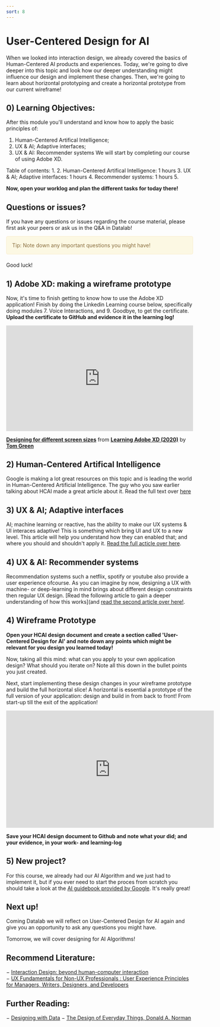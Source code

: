 ```yaml
---
sort: 8
---
```


# User-Centered Design for AI
When we looked into interaction design, we already covered the basics of Human-Centered AI products and experiences. Today, we're going to dive deeper into this topic and look how our deeper understanding might influence our design and implement these changes. Then, we're going to learn about horizontal prototyping and create a horizontal prototype from our current wireframe!

## 0) Learning Objectives:
After this module you'll understand and know how to apply the basic principles of:
1. Human-Centered Artifical Intelligence;
2. UX & AI; Adaptive interfaces;
3. UX & AI: Recommender systems
We will start by completing our course of using Adobe XD.

Table of contents:
1.
2. Human-Centered Artifical Intelligence: 1 hours
3. UX & AI; Adaptive interfaces: 1 hours
4. Recommender systems: 1 hours
5.

**Now, open your worklog and plan the different tasks for today there!**

## Questions or issues?
If you have any questions or issues regarding the course material, please first ask your peers or ask us in the Q&A in Datalab!

<div style="padding: 15px; border: 1px solid transparent; border-color: transparent; margin-bottom: 20px; border-radius: 4px; color: #8a6d3b;; background-color: #fcf8e3; border-color: #faebcc;">
Tip: Note down any important questions you might have!
 </div>

Good luck!

## 1) Adobe XD: making a wireframe prototype
Now, it's time to finish getting to know how to use the Adobe XD application! Finish by doing the Linkedin Learning course below, specifically doing modules 7. Voice Interactions, and 9. Goodbye, to get the certificate. **Upload the certificate to GitHub and evidence it in the learning log!**

<div style="position:relative;height:0;padding-bottom:56.25%"><iframe width="640" height="360" src="https://www.linkedin.com/learning/embed/learning-adobe-xd-2020/designing-for-different-screen-sizes?autoplay=false&claim=AQEoqI8m4y2P3AAAAX7lnsdpbLXDbe2rF-spXBBgFSlLJYljocDNPeLhwPakzNaBHo4Dgl6eajRz-pcIqwUKOR2Fsq63rL8O6dEX3mrChNAm9t99BrQ57TcJF_yOwmjcJpj9WJPdqlYvIQD0zC7KMSFLSn4xnDFu5r13DbfXaPchVTYz01MZf5MGwYeLSG_ByqM9OHqaKJ1lEGtMMG3tXXdTq6I37_l3AHyx8qcCswIXf8uexCleJd9TkVVWmPUmFAsBfj_36oyD53CE71b86l-KiqIuulXrp1BTlXhMZVHltrKUcKfaCF-lGS6L7qhchb14J5qAM_wBwIVi0v6al2MmUGzrR-PV8GaxcoJ801YxsXwPIBwl-P8HNOcx3IXe8bCqBnIDMVY3kLlQg4SxIxk4FA6sizMpEs2b4TPCW2D0PGt5jzeplDl2MfCUM7wpyOGmwiOjyXvbHlr74fUQM9z5dDyhXZJVyHO-5Dh2_cptIThZDf1Gi3LE90zXHjPm4QSq_FOBGmPf5FIamQq8ap2yPxmNu7VpZZUT3nUK5gc21ibebrbRuDxfcfP9To057Kaf663mNzTgXwb8K4B9ZQxy-l7_-XL9psGC0OMLUXgCGpJHGdUMpGrIuPzyOlDBO2uhP0NXLtcCUVZVLPN37jWyVEMgNxnUCkx_IEvkt2Z5I6MtgfqH8lnXvXkLYzXMu3W7HlKwzdx_Z_d3Owmd9FZNcPvg7srALOhJW5YPkk1yvIZOo14&lipi=urn%3Ali%3Apage%3Ad_learning_content%3BGAwvuj%2FdSZqaUqN4IDdyYg%3D%3D&licu" mozallowfullscreen="true" webkitallowfullscreen="true" allowfullscreen="true" frameborder="0" style="position:absolute;width:100%;height:100%;left:0"></iframe></div><p><strong><a href="https://www.linkedin.com/learning/learning-adobe-xd-2020/designing-for-different-screen-sizes?trk=embed_lil">Designing for different screen sizes</a></strong> from <strong><a href="https://www.linkedin.com/learning/learning-adobe-xd-2020?trk=embed_lil">Learning Adobe XD (2020)</a></strong> by <strong><a href="https://www.linkedin.com/learning/instructors/tom-green?trk=embed_lil">Tom Green</a></strong></p>

## 2) Human-Centered Artifical Intelligence
Google is making a lot great resources on this topic and is leading the world in Human-Centered Artificial Intelligence. The guy who you saw earlier talking about HCAI made a great article about it. Read the full text over [here](https://medium.com/google-design/human-centered-machine-learning-a770d10562cd)

##  3) UX & AI; Adaptive interfaces
AI; machine learning or reactive, has the ability to make our UX systems & UI interaces adaptive! This is something which bring UI and UX to a new level. This article will help you understand how they can enabled that; and where you should and shouldn't apply it.
[Read the full acticle over here](https://design.google/library/ux-ai/).

## 4) UX & AI: Recommender systems
Recommendation systems such a netflix, spotify or youtube also provide a user experience ofcourse. As you can imagine by now, designing a UX with machine- or deep-learning in mind brings about different design constraints then regular UX design. [Read the following article to gain a deeper understanding of how this works](and [read the second article over here!](https://design.google/library/designing-and-learning-teachable-machine/).

## 4) Wireframe Prototype
**Open your HCAI design document and create a section called 'User-Centered Design for AI' and note down any points which might be relevant for you design you learned today!**

Now, taking all this mind: what can you apply to your own application design? What should you iterate on? Note all this down in the bullet points you just created.

Next, start implementing these design changes in your wireframe prototype and build the full horizontal slice!
A horizontal is essential a prototype of the full version of your application: design and build in from back to front! From start-up till the exit of the application!
<iframe width="560" height="315" src="https://www.youtube.com/embed/jQg27pFGmWA" title="YouTube video player" frameborder="0" allow="accelerometer; autoplay; clipboard-write; encrypted-media; gyroscope; picture-in-picture" allowfullscreen></iframe>

**Save your HCAI design document to Github and note what your did; and your evidence, in your work- and learning-log**


## 5) New project?
For this course, we already had our AI Algorithm and we just had to implement it, but if you ever need to start the proces from scratch you should take a look at the [AI guidebook provided by Google](https://pair.withgoogle.com/guidebook). It's really great!

## Next up!
Coming Datalab we will reflect on User-Centered Design for AI again and give you an opportunity to ask any questions you might have.

Tomorrow, we will cover designing for AI Algorithms!


## Recommend Literature:
−	[Interaction Design: beyond human-computer interaction](https://login.proxy1.dom1.nhtv.nl/login?url=https://search.ebscohost.com/login.aspx?direct=true&db=cat01829a&AN=buas.303541695&site=eds-live)   
−	[UX Fundamentals for Non-UX Professionals : User Experience Principles for Managers, Writers, Designers, and Developers](https://login.proxy1.dom1.nhtv.nl/login?url=https://search.ebscohost.com/login.aspx?direct=true&db=edsebk&AN=1892077&site=eds-live)

## Further Reading:
−	[Designing with Data](http://shop.oreilly.com/product/0636920026228.do)
−	[The Design of Everyday Things, Donald A. Norman](https://login.proxy1.dom1.nhtv.nl/login?url=https://search.ebscohost.com/login.aspx?direct=true&db=cat01829a&AN=buas.393706974&site=eds-live)
